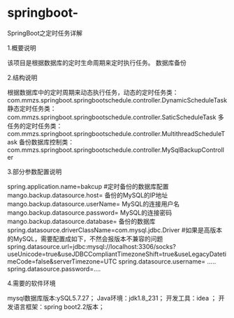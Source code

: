 # springboot-
SpringBoot之定时任务详解

1.概要说明

  该项目是根据数据库的定时生命周期来定时执行任务。
  数据库备份


2.结构说明

  根据数据库中的定时周期来动态执行任务，动态的定时任务类：com.mmzs.springboot.springbootschedule.controller.DynamicScheduleTask
  静态定时任务类：com.mmzs.springboot.springbootschedule.controller.SaticScheduleTask
  多任务的定时任务类：com.mmzs.springboot.springbootschedule.controller.MultithreadScheduleTask
  备份数据库控制类：com.mmzs.springboot.springbootschedule.controller.MySqlBackupController
 
3.部分参数配置说明

spring.application.name=bakcup
#定时备份的数据库配置
mango.backup.datasource.host= 备份的MySQL的IP地址
mango.backup.datasource.userName= MySQL的连接用户名
mango.backup.datasource.password= MySQL的连接密码
mango.backup.datasource.database= 备份的数据库
spring.datasource.driverClassName=com.mysql.jdbc.Driver
#如果是高版本的MySQL，需要配置成如下，不然会报版本不兼容的问题
spring.datasource.url=jdbc:mysql://localhost:3306/socks?useUnicode=true&useJDBCCompliantTimezoneShift=true&useLegacyDatetimeCode=false&serverTimezone=UTC
spring.datasource.username= .....
spring.datasource.password=....

4.需要的软件环境

  mysql数据库版本:ySQL5.7.27；
  Java环境：jdk1.8_231；
  开发工具：idea ；
  开发语言框架：spring boot2.2版本；
